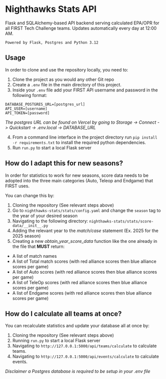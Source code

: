 # Nighthawks Stats API
Flask and SQLAlchemy-based API backend serving calculated EPA/OPR for all FIRST Tech Challenge teams.
Updates automatically every day at 12:00 AM. 


`Powered by Flask, Postgres and Python 3.12`

## Usage
In order to clone and use the repository locally, you need to:
1) Clone the project as you would any other Git repo
2) Create a `.env` file in the main directory of this project.
3) Inside your `.env` file add your FIRST API username and password in the following format:
```
DATABASE_POSTGRES_URL=[postgres_url]
API_USER=[username]
API_TOKEN=[password]
```
*The postgres URL can be found on Vercel by going to Storage -> Connect -> Quickstart -> .env.local -> DATABASE_URL*

4) From a command line interface in the project directory run `pip install -r requirements.txt` to install the required python dependencies.
5) Run `run.py` to start a local Flask server

## How do I adapt this for new seasons?
In order for statistics to work for new seasons, score data needs to be adopted into the three main categories (Auto, Teleop and Endgame) that FIRST uses.

You can change this by:
1) Cloning the repository (See relevant steps above)
2) Go to ``nighthawks-stats/stats/config.yaml`` and change the `season` tag to the year of your desired season
3) Navigating to the following directory: ``nighthawks-stats/stats/score-data/__init__.py``
4) Adding the relevant year to the *match/case* statement (Ex. 2025 for the 2025 season)
5) Creating a new *obtain_year_score_data* function like the one already in the file that **MUST** return: 
- A list of match names
- A list of Total match scores (with red alliance scores then blue alliance scores per game)
- A list of Auto scores (with red alliance scores then blue alliance scores per game)
- A list of TeleOp scores (with red alliance scores then blue alliance scores per game)
- A list of Endgame scores (with red alliance scores then blue alliance scores per game)


## How do I calculate all teams at once?
You can recalculate statistics and update your database all at once by:
1) Cloning the repository (See relevant steps above)
2) Running `run.py` to start a local Flask server
3) Navigating to `http://127.0.0.1:5000/api/teams/calculate` to calculate teams.
4) Navigating to `http://127.0.0.1:5000/api/events/calculate` to calculate events.

*Disclaimer a Postgres database is required to be setup in your .env file*
